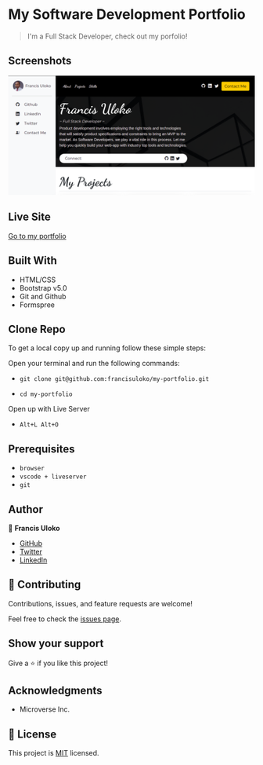 # My Software Development Portfolio

> I'm a Full Stack Developer, check out my porfolio!

## Screenshots

![screenshot](./img/linkpreview.png)

## Live Site

[Go to my portfolio](http://francisuloko.com)

## Built With

- HTML/CSS
- Bootstrap v5.0
- Git and Github
- Formspree


## Clone Repo

To get a local copy up and running follow these simple steps:

Open your terminal and run the following commands:

   - `git clone git@github.com:francisuloko/my-portfolio.git`

   - `cd my-portfolio`

Open up with Live Server
   
   - `Alt+L Alt+O`

## Prerequisites

- `browser`
- `vscode + liveserver`
- `git`

## Author

👤 **Francis Uloko**

- [GitHub](https://github.com/francisuloko)
- [Twitter](https://twitter.com/francisuloko)
- [LinkedIn](https://linkedin.com/in/francisuloko)


## 🤝 Contributing

Contributions, issues, and feature requests are welcome!

Feel free to check the [issues page](https://github.com/francisuloko/my-portfolio/issues).


## Show your support

Give a ⭐️ if you like this project!

## Acknowledgments

- Microverse Inc.

## 📝 License

This project is [MIT](https://mit-license.org/) licensed.
